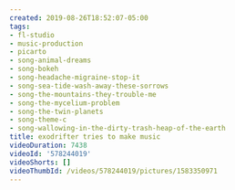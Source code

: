 ```yaml
---
created: 2019-08-26T18:52:07-05:00
tags:
- fl-studio
- music-production
- picarto
- song-animal-dreams
- song-bokeh
- song-headache-migraine-stop-it
- song-sea-tide-wash-away-these-sorrows
- song-the-mountains-they-trouble-me
- song-the-mycelium-problem
- song-the-twin-planets
- song-theme-c
- song-wallowing-in-the-dirty-trash-heap-of-the-earth
title: exodrifter tries to make music
videoDuration: 7438
videoId: '578244019'
videoShorts: []
videoThumbId: /videos/578244019/pictures/1583350971
---
```

